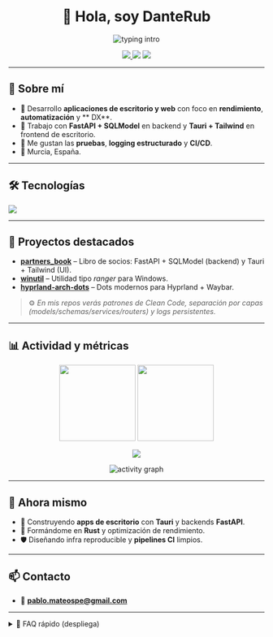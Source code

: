 <!-- Perfil de GitHub de danteRub -->
<h1 align="center">👋 Hola, soy <b>DanteRub</b></h1>
<p align="center">
  <img src="https://readme-typing-svg.demolab.com?font=Menlo&weight=700&pause=1200&center=true&vCenter=true&width=600&lines=Desarrollador+Full+Stack;Python+%7C+FastAPI+%7C+Tauri;C%23+.NET+%7C+Rust;Clean+Code+%7C+Arquitectura+escalable" alt="typing intro" />
</p>

<p align="center">
  <a href="https://github.com/danteRub">
    <img src="https://img.shields.io/github/followers/danteRub?label=Seguidores&style=social" />
  </a>
  <img src="https://komarev.com/ghpvc/?username=danteRub&label=Visitas&color=0e75b6&style=flat" />
  <a href="mailto:pablo.mateospe@gmail.com">
    <img src="https://img.shields.io/badge/Email-Contactar-red?style=flat&logo=gmail" />
  </a>
</p>

---

## 💼 Sobre mí
- 🚀 Desarrollo **aplicaciones de escritorio y web** con foco en **rendimiento**, **automatización** y ** DX**.
- 🧩 Trabajo con **FastAPI + SQLModel** en backend y **Tauri + Tailwind** en frontend de escritorio.
- 🧪 Me gustan las **pruebas**, **logging estructurado** y **CI/CD**.
- 📍 Murcia, España.

---

## 🛠️ Tecnologías
<p>
  <img src="https://skillicons.dev/icons?i=python,fastapi,tauri,tailwind,postgresql,sqlite,git,github,linux,arch,dotnet,rust" />
</p>

---

## 📌 Proyectos destacados
- **[partners_book](https://github.com/danteRub/partners_book)** – Libro de socios: FastAPI + SQLModel (backend) y Tauri + Tailwind (UI).
- **[winutil](https://github.com/danteRub/winutil)** – Utilidad tipo *ranger* para Windows.
- **[hyprland-arch-dots](https://github.com/danteRub/hyprland-arch-dots)** – Dots modernos para Hyprland + Waybar.

> ⚙️ *En mis repos verás patrones de Clean Code, separación por capas (models/schemas/services/routers) y logs persistentes.*

---

## 📊 Actividad y métricas
<p align="center">
  <img src="https://github-readme-stats.vercel.app/api?username=danteRub&show_icons=true&theme=tokyonight&rank_icon=github" height="150" />
  <img src="https://github-readme-stats.vercel.app/api/top-langs/?username=danteRub&layout=compact&theme=tokyonight" height="150" />
</p>

<p align="center">
  <img src="https://github-profile-trophy.vercel.app/?username=danteRub&theme=onedark&no-frame=true&column=6" />
</p>

<p align="center">
  <img src="https://github-readme-activity-graph.vercel.app/graph?username=danteRub&theme=tokyo-night" alt="activity graph"/>
</p>

---

## 🧭 Ahora mismo
- 🔭 Construyendo **apps de escritorio** con **Tauri** y backends **FastAPI**.
- 🧠 Formándome en **Rust** y optimización de rendimiento.
- 🛡️ Diseñando infra reproducible y **pipelines CI** limpios.

---

## 📫 Contacto
- 📧 **pablo.mateospe@gmail.com**

---

<details>
  <summary>🧩 FAQ rápido (despliega)</summary>

**¿Cómo está organizado mi código?**
- `models` (SQLModel), `schemas` (DTOs), `services` (lógica), `routers` (FastAPI), `tests` (pytest), `scripts/` (utils).

**¿Qué priorizo?**
- Legibilidad, trazabilidad (logs), métricas y simplicidad de despliegue.

</details>

<!-- Gracias por visitar mi perfil ✨ -->
